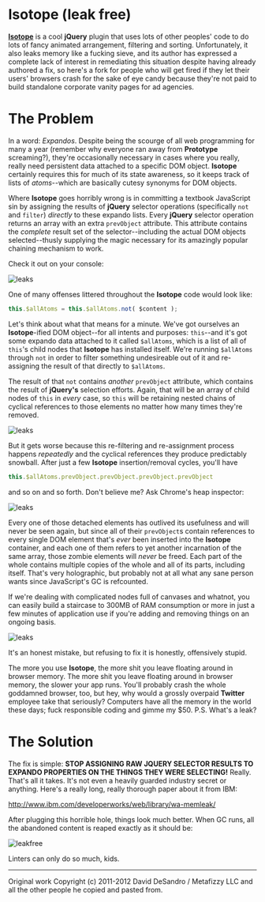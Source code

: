 Isotope (leak free)
========

[**Isotope**](http://isotope.metafizzy.co) is a cool **jQuery** plugin that uses lots of other peoples' code to do lots of fancy animated arrangement, filtering and sorting. Unfortunately, it also leaks memory like a fucking sieve, and its author has expressed a complete lack of interest in remediating this situation despite having already authored a fix, so here's a fork for people who will get fired if they let their users' browsers crash for the sake of eye candy because they're not paid to build standalone corporate vanity pages for ad agencies.

The Problem
========

In a word: *Expandos*. Despite being the scourge of all web programming for many a year (remember why everyone ran away from **Prototype** screaming?), they're occasionally necessary in cases where you really, really need persistent data attached to a specific DOM object. **Isotope** certainly requires this for much of its state awareness, so it keeps track of lists of *atoms*--which are basically cutesy synonyms for DOM objects.

Where **Isotope** goes horribly wrong is in committing a textbook JavaScript sin by assigning the results of **jQuery** selector operations (specifically `not` and `filter`) *directly* to these expando lists. Every **jQuery** selector operation returns an array with an extra `prevObject` attribute. This attribute contains the *complete* result set of the selector--including the actual DOM objects selected--thusly supplying the magic necessary for its amazingly popular chaining mechanism to work.

Check it out on your console:

![leaks](https://raw.github.com/khiltd/isotope-leak-free/master/screenshots/jquery_results_object.png)

One of many offenses littered throughout the **Isotope** code would look like:

```javascript
this.$allAtoms = this.$allAtoms.not( $content );
```

Let's think about what that means for a minute. We've got ourselves an **Isotope**-ified DOM object--for all intents and purposes: `this`--and it's got some expando data attached to it called `$allAtoms`, which is a list of all of `this`'s child nodes that **Isotope** has installed itself. We're running `$allAtoms` through `not` in order to filter something undesireable out of it and re-assigning the result of that directly to `$allAtoms`.

The result of that `not` contains *another* `prevObject` attribute, which contains the result of **jQuery's** selection efforts. Again, that will be an array of child nodes of `this` in *every* case, so `this` will be retaining nested chains of cyclical references to those elements no matter how many times they're removed.

![leaks](https://raw.github.com/khiltd/isotope-leak-free/master/screenshots/jquery_results_object2.png)

But it gets worse because this re-filtering and re-assignment process happens *repeatedly* and the cyclical references they produce predictably snowball. After just a few **Isotope** insertion/removal cycles, you'll have

```javascript
this.$allAtoms.prevObject.prevObject.prevObject.prevObject
```

and so on and so forth. Don't believe me? Ask Chrome's heap inspector:

![leaks](https://raw.github.com/khiltd/isotope-leak-free/master/screenshots/isotope_leaks1.png)

Every one of those detached elements has outlived its usefulness and will never be seen again, but since all of their `prevObject`s contain references to every single DOM element that's *ever* been inserted into the **Isotope** container, and each one of them refers to yet another incarnation of the same array, those zombie elements will *never* be freed. Each part of the whole contains multiple copies of the whole and all of its parts, including itself. That's very holographic, but probably not at all what any sane person wants since JavaScript's GC is refcounted.

If we're dealing with complicated nodes full of canvases and whatnot, you can easily build a staircase to 300MB of RAM consumption or more in just a few minutes of application use if you're adding and removing things on an ongoing basis.

![leaks](https://raw.github.com/khiltd/isotope-leak-free/master/screenshots/isotope_leaks2.png)

It's an honest mistake, but refusing to fix it is honestly, offensively stupid.

The more you use **Isotope**, the more shit you leave floating around in browser memory. The more shit you leave floating around in browser memory, the slower your app runs. You'll probably crash the whole goddamned browser, too, but hey, why would a grossly overpaid **Twitter** employee take that seriously? Computers have all the memory in the world these days; fuck responsible coding and gimme my $50. P.S. What's a leak?

The Solution
======== 

The fix is simple: **STOP ASSIGNING RAW JQUERY SELECTOR RESULTS TO EXPANDO PROPERTIES ON THE THINGS THEY WERE SELECTING!** Really. That's all it takes. It's not even a heavily guarded industry secret or anything. Here's a really long, really thorough paper about it from IBM: 

http://www.ibm.com/developerworks/web/library/wa-memleak/

After plugging this horrible hole, things look much better. When GC runs, all the abandoned content is reaped exactly as it should be:

![leakfree](https://raw.github.com/khiltd/isotope-leak-free/master/screenshots/isotope_fixed.png)

Linters can only do so much, kids.

* * *

Original work Copyright (c) 2011-2012 David DeSandro / Metafizzy LLC and all the other people he copied and pasted from.
